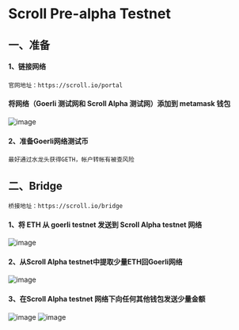 # Scroll Pre-alpha Testnet

## 一、准备
#### 1、链接网络
    官网地址：https://scroll.io/portal    
    
#### 将网络（Goerli 测试网和 Scroll Alpha 测试网）添加到 metamask 钱包
![image](https://github.com/ZoeDTiger/Scroll-Alpha-Testnet/assets/100336530/d7436599-a495-4e03-b9c9-4ad162e8c3a1)

#### 2、准备Goerli网络测试币
    最好通过水龙头获得GETH，帐户转帐有被查风险

## 二、Bridge
    桥接地址：https://scroll.io/bridge
    
#### 1、将 ETH 从 goerli testnet 发送到 Scroll Alpha testnet 网络
![image](https://github.com/ZoeDTiger/Scroll-Alpha-Testnet/assets/100336530/fdec443f-d32f-4c41-80b8-a2adec409da9)

#### 2、从Scroll Alpha testnet中提取少量ETH回Goerli网络
![image](https://github.com/ZoeDTiger/Scroll-Alpha-Testnet/assets/100336530/2e6c83be-f708-474c-9a0b-28c8931901d5)

#### 3、在Scroll Alpha testnet 网络下向任何其他钱包发送少量金额
![image](https://github.com/ZoeDTiger/Scroll-Alpha-Testnet/assets/100336530/818c7ef8-145f-4d26-ad52-d65c0c5117aa)
![image](https://github.com/ZoeDTiger/Scroll-Alpha-Testnet/assets/100336530/f49f2874-21d3-4a85-ac73-be6eb1de287c)















